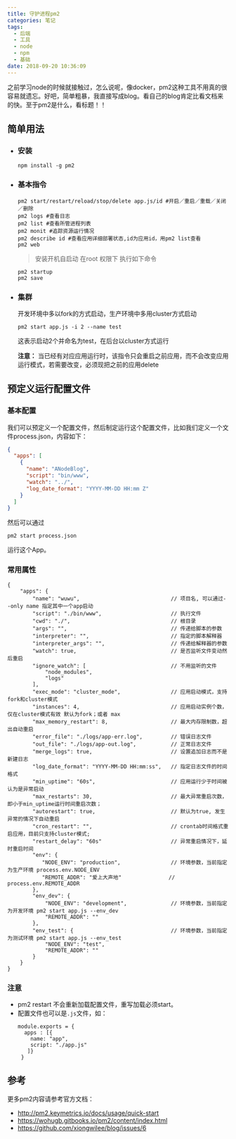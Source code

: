 ```yaml
---
title: 守护进程pm2
categories: 笔记
tags:
  - 后端
  - 工具
  - node
  - npm
  - 基础
date: 2018-09-20 10:36:09
---
```

之前学习node的时候就接触过，怎么说呢，像docker，pm2这种工具不用真的很容易就遗忘。好吧，简单粗暴，我直接写成blog。看自己的blog肯定比看文档来的快。至于pm2是什么，看标题！！
<!-- more-->
## 简单用法
- ### 安装
  ```node
  npm install -g pm2
  ```
- ### 基本指令
  ```node
  pm2 start/restart/reload/stop/delete app.js/id #开启／重启／重载／关闭／删除
  pm2 logs #查看日志
  pm2 list #查看所管进程列表
  pm2 monit #追踪资源运行情况
  pm2 describe id #查看应用详细部署状态,id为应用id，用pm2 list查看
  pm2 web 
  ```
  > 安装开机自启动 在root 权限下 执行如下命令
  
  ```node
  pm2 startup
  pm2 save
  ```
- ### 集群

    开发环境中多以fork的方式启动，生产环境中多用cluster方式启动
   ```shell
   pm2 start app.js -i 2 --name test
   ```
   这表示启动2个并命名为test，在后台以cluster方式运行
   
   **注意：** 当已经有对应应用运行时，该指令只会重启之前应用，而不会改变应用运行模式，若需要改变，必须现把之前的应用delete

## 预定义运行配置文件

### 基本配置
我们可以预定义一个配置文件，然后制定运行这个配置文件，比如我们定义一个文件process.json，内容如下：
```json
{
  "apps": [
    {
      "name": "ANodeBlog",
      "script": "bin/www",
      "watch": "../",
      "log_date_format": "YYYY-MM-DD HH:mm Z"
    }
  ]
}
```
然后可以通过
```node
pm2 start process.json
```
运行这个App。

### 常用属性

```
{
    "apps": {
        "name": "wuwu",                             // 项目名, 可以通过--only name 指定其中一个app启动        
        "script": "./bin/www",                      // 执行文件
        "cwd": "./",                                // 根目录
        "args": "",                                 // 传递给脚本的参数
        "interpreter": "",                          // 指定的脚本解释器
        "interpreter_args": "",                     // 传递给解释器的参数
        "watch": true,                              // 是否监听文件变动然后重启
        "ignore_watch": [                           // 不用监听的文件
            "node_modules",
            "logs"
        ],
        "exec_mode": "cluster_mode",                // 应用启动模式，支持fork和cluster模式
        "instances": 4,                             // 应用启动实例个数，仅在cluster模式有效 默认为fork；或者 max
        "max_memory_restart": 8,                    // 最大内存限制数，超出自动重启
        "error_file": "./logs/app-err.log",         // 错误日志文件
        "out_file": "./logs/app-out.log",           // 正常日志文件
        "merge_logs": true,                         // 设置追加日志而不是新建日志
        "log_date_format": "YYYY-MM-DD HH:mm:ss",   // 指定日志文件的时间格式
        "min_uptime": "60s",                        // 应用运行少于时间被认为是异常启动
        "max_restarts": 30,                         // 最大异常重启次数，即小于min_uptime运行时间重启次数；
        "autorestart": true,                        // 默认为true, 发生异常的情况下自动重启
        "cron_restart": "",                         // crontab时间格式重启应用，目前只支持cluster模式;
        "restart_delay": "60s"                      // 异常重启情况下，延时重启时间
        "env": {
           "NODE_ENV": "production",                // 环境参数，当前指定为生产环境 process.env.NODE_ENV
           "REMOTE_ADDR": "爱上大声地"               // process.env.REMOTE_ADDR
        },
        "env_dev": {
            "NODE_ENV": "development",              // 环境参数，当前指定为开发环境 pm2 start app.js --env_dev
            "REMOTE_ADDR": ""
        },
        "env_test": {                               // 环境参数，当前指定为测试环境 pm2 start app.js --env_test
            "NODE_ENV": "test",
            "REMOTE_ADDR": ""
        }
    }
}
```
### 注意
- pm2 restart 不会重新加载配置文件，重写加载必须start。
- 配置文件也可以是`.js`文件，如：
    ```
    module.exports = {
      apps : [{
        name: "app",
        script: "./app.js"
       ]}
     }
    ```



## 参考
更多pm2内容请参考官方文档：
- http://pm2.keymetrics.io/docs/usage/quick-start
- https://wohugb.gitbooks.io/pm2/content/index.html
- https://github.com/xiongwilee/blog/issues/6